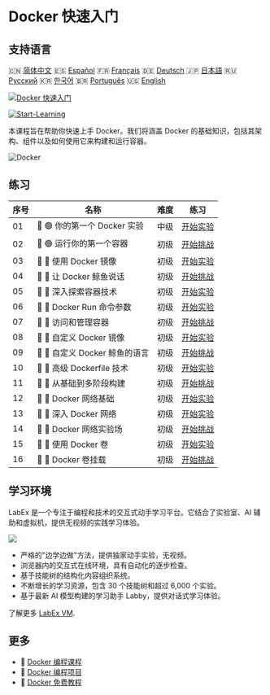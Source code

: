 # Docker 快速入门

## 支持语言

🇨🇳 [简体中文](README_zh.md) 🇪🇸 [Español](README_es.md) 🇫🇷 [Français](README_fr.md) 🇩🇪 [Deutsch](README_de.md) 🇯🇵 [日本語](README_ja.md) 🇷🇺 [Русский](README_ru.md) 🇰🇷 [한국어](README_ko.md) 🇧🇷 [Português](README_pt.md) 🇺🇸 [English](README.md) 

[![Docker 快速入门](https://cover-creator.labex.io/quick-start-with-docker.png?lang=zh)](https://labex.io/zh/courses/quick-start-with-docker)

[![Start-Learning](https://img.shields.io/badge/Start-Learning-whitesmoke?style=for-the-badge)](https://labex.io/zh/courses/quick-start-with-docker)

本课程旨在帮助你快速上手 Docker。我们将涵盖 Docker 的基础知识，包括其架构、组件以及如何使用它来构建和运行容器。

![Docker](https://img.shields.io/badge/Docker-whitesmoke?style=for-the-badge&logo=docker)


## 练习

|   序号 | 名称                           | 难度   | 练习                                                                                                                 |
|--------|--------------------------------|--------|----------------------------------------------------------------------------------------------------------------------|
|     01 | 📖 🟢 你的第一个 Docker 实验   | 中级   | <a target='_blank' href='https://labex.io/zh/tutorials/docker-your-first-docker-lab-92719'>开始实验</a>              |
|     02 | 🎯 🟢 运行你的第一个容器       | 初级   | <a target='_blank' href='https://labex.io/zh/tutorials/docker-run-your-first-container-388943'>开始挑战</a>          |
|     03 | 📖 🔵 使用 Docker 镜像         | 初级   | <a target='_blank' href='https://labex.io/zh/tutorials/docker-working-with-docker-images-388939'>开始实验</a>        |
|     04 | 🎯 🔵 让 Docker 鲸鱼说话       | 初级   | <a target='_blank' href='https://labex.io/zh/tutorials/docker-make-a-docker-whale-speak-388948'>开始挑战</a>         |
|     05 | 📖 🔵 深入探索容器技术         | 初级   | <a target='_blank' href='https://labex.io/zh/tutorials/docker-diving-deeper-into-containers-388951'>开始实验</a>     |
|     06 | 📖 🔵 Docker Run 命令参数      | 初级   | <a target='_blank' href='https://labex.io/zh/tutorials/docker-docker-run-command-parameters-389228'>开始实验</a>     |
|     07 | 🎯 🔵 访问和管理容器           | 初级   | <a target='_blank' href='https://labex.io/zh/tutorials/docker-access-and-manage-containers-389192'>开始挑战</a>      |
|     08 | 📖 🔵 自定义 Docker 镜像       | 初级   | <a target='_blank' href='https://labex.io/zh/tutorials/docker-custom-docker-images-389185'>开始实验</a>              |
|     09 | 🎯 🔵 自定义 Docker 鲸鱼的语言 | 初级   | <a target='_blank' href='https://labex.io/zh/tutorials/docker-customize-docker-whale-s-language-389015'>开始挑战</a> |
|     10 | 📖 🔵 高级 Dockerfile 技术     | 初级   | <a target='_blank' href='https://labex.io/zh/tutorials/docker-advanced-dockerfile-techniques-389027'>开始实验</a>    |
|     11 | 🎯 🔵 从基础到多阶段构建       | 初级   | <a target='_blank' href='https://labex.io/zh/tutorials/docker-from-basics-to-multi-stage-builds-389193'>开始挑战</a> |
|     12 | 📖 🔵 Docker 网络基础          | 初级   | <a target='_blank' href='https://labex.io/zh/tutorials/docker-docker-networking-basics-389048'>开始实验</a>          |
|     13 | 📖 🔵 深入 Docker 网络         | 初级   | <a target='_blank' href='https://labex.io/zh/tutorials/docker-dive-into-docker-networking-389047'>开始实验</a>       |
|     14 | 🎯 🔵 Docker 网络实验场        | 初级   | <a target='_blank' href='https://labex.io/zh/tutorials/docker-docker-network-playground-389054'>开始挑战</a>         |
|     15 | 📖 🔵 使用 Docker 卷           | 初级   | <a target='_blank' href='https://labex.io/zh/tutorials/docker-working-with-docker-volumes-389189'>开始实验</a>       |
|     16 | 🎯 🔵 Docker 卷挂载            | 初级   | <a target='_blank' href='https://labex.io/zh/tutorials/docker-docker-volume-mounting-389116'>开始挑战</a>            |

## 学习环境

LabEx 是一个专注于编程和技术的交互式动手学习平台。它结合了实验室、AI 辅助和虚拟机，提供无视频的实践学习体验。

![](https://tutorial-screenshot.getvm.io/images/vm-1725247253.png)

- 严格的"边学边做"方法，提供独家动手实验，无视频。
- 浏览器内的交互式在线环境，具有自动化的逐步检查。
- 基于技能树的结构化内容组织系统。
- 不断增长的学习资源，包含 30 个技能树和超过 6,000 个实验。
- 基于最新 AI 模型构建的学习助手 Labby，提供对话式学习体验。

了解更多 [LabEx VM](https://support.labex.io/using-labex/virtual-machine).

## 更多

- 🔗 [Docker 编程课程](https://github.com/labex-labs/awesome-programming-courses)
- 🔗 [Docker 编程项目](https://github.com/labex-labs/awesome-programming-projects)
- 🔗 [Docker 免费教程](https://github.com/labex-labs/docker-free-tutorials)

